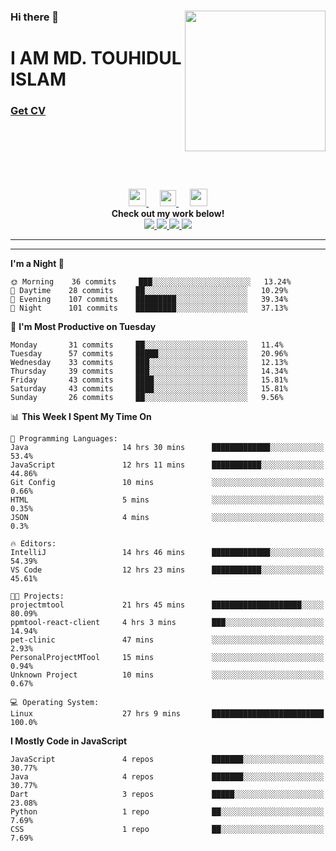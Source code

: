 <div>
<img align="right" width="225" height="225" src="https://touhid-jisan.github.io/img/about-us.png">
<div>
  <h3> </h3>
  <h3> </h3>
  <h3>Hi there 👋</h3>
  <h1>I AM MD. TOUHIDUL ISLAM</h1>
 <!-- <h3>Software Engineer</h3> -->
  <h3> <a href="https://touhid-jisan.github.io/pdf/Touhidul_Islam.pdf"><span>Get CV</span></a></h3>
</div>
</div>
<br/><br/><br/><br/><br/>

<p align="center">
  <a href= "https://www.instagram.com/touhid_jisan/">
    <img src="https://img.icons8.com/ios-glyphs/256/000000/instagram-new.svg" width="28px"/>
  </a>
  &emsp;
  <a href="https://www.linkedin.com/in/touhid-jisan/">
    <img src="https://img.icons8.com/ios-filled/256/000000/linkedin.svg" width="26px"/>
  </a>
  &emsp;
  <a href="http://touhid-jisan.github.io/">
    <img src="https://img.icons8.com/material/256/000000/globe--v1.png" width="28px"/>
  </a>
  <br> 
  <strong>Check out my work below!</strong><br>
  
  <a href="https://badges.pufler.dev/years/touhid-jisan?style=flat-square&color=black&logo=github">
    <img src="https://badges.pufler.dev/years/touhid-jisan?style=flat-square&color=black&logo=github">
  </a>
  <a href="https://github.com/touhid-jisan?tab=repositories">
    <img src="https://badges.pufler.dev/repos/touhid-jisan?style=flat-square&color=black&logo=github">
  </a>
  <a href="https://gist.github.com/touhid-jisan">
    <img src="https://badges.pufler.dev/gists/touhid-jisan?style=flat-square&color=black&logo=github">
  </a>
  <a href="https://github.com/touhid-jisan">
    <img src="https://badges.pufler.dev/commits/monthly/touhid-jisan?style=flat-square&color=black&logo=github">
  </a>
</p>
<hr><hr>
<!--
**touhid-jisan/touhid-jisan** is a ✨ _special_ ✨ repository because its `README.md` (this file) appears on your GitHub profile.

Here are some ideas to get you started:

- 🔭 I’m currently working on ...
- 🌱 I’m currently learning ...
- 👯 I’m looking to collaborate on ...
- 🤔 I’m looking for help with ...
- 💬 Ask me about ...
- 📫 How to reach me: ...
- 😄 Pronouns: ...
- ⚡ Fun fact: ...
-->

<!--START_SECTION:waka-->
**I'm a Night 🦉** 

```text
🌞 Morning    36 commits     ███░░░░░░░░░░░░░░░░░░░░░░   13.24% 
🌆 Daytime    28 commits     ██░░░░░░░░░░░░░░░░░░░░░░░   10.29% 
🌃 Evening    107 commits    █████████░░░░░░░░░░░░░░░░   39.34% 
🌙 Night      101 commits    █████████░░░░░░░░░░░░░░░░   37.13%

```
📅 **I'm Most Productive on Tuesday** 

```text
Monday       31 commits     ██░░░░░░░░░░░░░░░░░░░░░░░   11.4% 
Tuesday      57 commits     █████░░░░░░░░░░░░░░░░░░░░   20.96% 
Wednesday    33 commits     ███░░░░░░░░░░░░░░░░░░░░░░   12.13% 
Thursday     39 commits     ███░░░░░░░░░░░░░░░░░░░░░░   14.34% 
Friday       43 commits     ████░░░░░░░░░░░░░░░░░░░░░   15.81% 
Saturday     43 commits     ████░░░░░░░░░░░░░░░░░░░░░   15.81% 
Sunday       26 commits     ██░░░░░░░░░░░░░░░░░░░░░░░   9.56%

```


📊 **This Week I Spent My Time On** 

```text
💬 Programming Languages: 
Java                     14 hrs 30 mins      █████████████░░░░░░░░░░░░   53.4% 
JavaScript               12 hrs 11 mins      ███████████░░░░░░░░░░░░░░   44.86% 
Git Config               10 mins             ░░░░░░░░░░░░░░░░░░░░░░░░░   0.66% 
HTML                     5 mins              ░░░░░░░░░░░░░░░░░░░░░░░░░   0.35% 
JSON                     4 mins              ░░░░░░░░░░░░░░░░░░░░░░░░░   0.3%

🔥 Editors: 
IntelliJ                 14 hrs 46 mins      █████████████░░░░░░░░░░░░   54.39% 
VS Code                  12 hrs 23 mins      ███████████░░░░░░░░░░░░░░   45.61%

🐱‍💻 Projects: 
projectmtool             21 hrs 45 mins      ████████████████████░░░░░   80.09% 
ppmtool-react-client     4 hrs 3 mins        ███░░░░░░░░░░░░░░░░░░░░░░   14.94% 
pet-clinic               47 mins             ░░░░░░░░░░░░░░░░░░░░░░░░░   2.93% 
PersonalProjectMTool     15 mins             ░░░░░░░░░░░░░░░░░░░░░░░░░   0.94% 
Unknown Project          10 mins             ░░░░░░░░░░░░░░░░░░░░░░░░░   0.67%

💻 Operating System: 
Linux                    27 hrs 9 mins       █████████████████████████   100.0%

```

**I Mostly Code in JavaScript** 

```text
JavaScript               4 repos             ███████░░░░░░░░░░░░░░░░░░   30.77% 
Java                     4 repos             ███████░░░░░░░░░░░░░░░░░░   30.77% 
Dart                     3 repos             █████░░░░░░░░░░░░░░░░░░░░   23.08% 
Python                   1 repo              ██░░░░░░░░░░░░░░░░░░░░░░░   7.69% 
CSS                      1 repo              ██░░░░░░░░░░░░░░░░░░░░░░░   7.69%

```



<!--END_SECTION:waka-->
